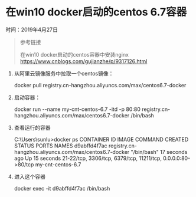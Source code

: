 # 在win10 docker启动的centos 6.7容器

时间：2019年4月27日

> 参考链接
>
> 在win10 docker启动的centos容器中安装nginx
> <https://www.cnblogs.com/gujianzhe/p/9317126.html>
>
>
>
>


1. 从阿里云镜像服务中拉取一个centos镜像：


    docker pull registry.cn-hangzhou.aliyuncs.com/max/centos6.7-docker

2. 启动容器：
    
    
    docker run --name my-cnt-centos-6.7  -itd -p 80:80  registry.cn-hangzhou.aliyuncs.com/max/centos6.7-docker /bin/bash

3. 查看运行的容器


    C:\Users\sunlu>docker ps
    CONTAINER ID        IMAGE                                                    COMMAND             CREATED             STATUS              PORTS                                                          NAMES
    d9abffd4f7ac        registry.cn-hangzhou.aliyuncs.com/max/centos6.7-docker   "/bin/bash"         17 seconds ago      Up 15 seconds       21-22/tcp, 3306/tcp, 6379/tcp, 11211/tcp, 0.0.0.0:80->80/tcp   my-cnt-centos-6.7

4. 进入这个容器

    
    docker exec -it d9abffd4f7ac  /bin/bash